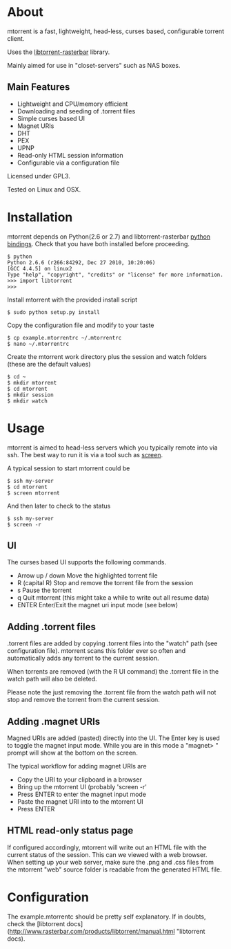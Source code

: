 # About
mtorrent is a fast, lightweight, head-less, curses based, configurable torrent client. 

Uses the [libtorrent-rasterbar](http://www.libtorrent.org "libtorrent-rasterbar") library.

Mainly aimed for use in "closet-servers" such as NAS boxes.

## Main Features

* Lightweight and CPU/memory efficient
* Downloading and seeding of .torrent files
* Simple curses based UI
* Magnet URIs
* DHT
* PEX
* UPNP
* Read-only HTML session information
* Configurable via a configuration file

Licensed under GPL3.

Tested on Linux and OSX.

# Installation

mtorrent depends on Python(2.6 or 2.7) and libtorrent-rasterbar [python bindings](http://www.rasterbar.com/products/libtorrent/python_binding.html "python bindings"). Check that you have both installed before proceeding.

    $ python
    Python 2.6.6 (r266:84292, Dec 27 2010, 10:20:06) 
    [GCC 4.4.5] on linux2
    Type "help", "copyright", "credits" or "license" for more information.
    >>> import libtorrent
    >>> 

Install mtorrent with the provided install script

    $ sudo python setup.py install

Copy the configuration file and modify to your taste

    $ cp example.mtorrentrc ~/.mtorrentrc
    $ nano ~/.mtorrentrc

Create the mtorrent work directory plus the session and watch folders (these are the default values)

    $ cd ~
    $ mkdir mtorrent
    $ cd mtorrent
    $ mkdir session
    $ mkdir watch
    
# Usage

mtorrent is aimed to head-less servers which you typically remote into via ssh. The best way to run it is via a tool such as [screen](http://www.gnu.org/software/screen "screen"). 

A typical session to start mtorrent could be

    $ ssh my-server
    $ cd mtorrent
    $ screen mtorrent 

And then later to check to the status

    $ ssh my-server
    $ screen -r

## UI

The curses based UI supports the following commands.

* Arrow up / down 
Move the highlighted torrent file
* R (capital R)
Stop and remove the torrent file from the session
* s 
Pause the torrent
* q
Quit mtorrent (this might take a while to write out all resume data)
* ENTER
Enter/Exit the magnet uri input mode (see below)

## Adding .torrent files

.torrent files are added by copying .torrent files into the "watch" path (see configuration file). mtorrent scans this folder ever so often and automatically adds any torrent to the current session.

When torrents are removed (with the R UI command) the .torrent file in the watch path will also be deleted.

Please note the just removing the .torrent file from the watch path will not stop and remove the torrent from the current session.

## Adding .magnet URIs

Magned URIs are added (pasted) directly into the UI. The Enter key is used to toggle the magnet input mode. While you are in this mode a "magnet> " prompt will show at the bottom on the screen. 

The typical workflow for adding magnet URIs are

* Copy the URI to your clipboard in a browser
* Bring up the mtorrent UI (probably 'screen -r'
* Press ENTER to enter the magnet input mode
* Paste the magnet URI into to the mtorrent UI
* Press ENTER

## HTML read-only status page

If configured accordingly, mtorrent will write out an HTML file with the current status of the session. This can we viewed with a web browser. When setting up your web server, make sure the .png and .css files from the mtorrent "web" source folder is readable from the generated HTML file.

# Configuration

The example.mtorrentc should be pretty self explanatory. If in doubts, check the [libtorrent docs](http://www.rasterbar.com/products/libtorrent/manual.html "libtorrent docs).